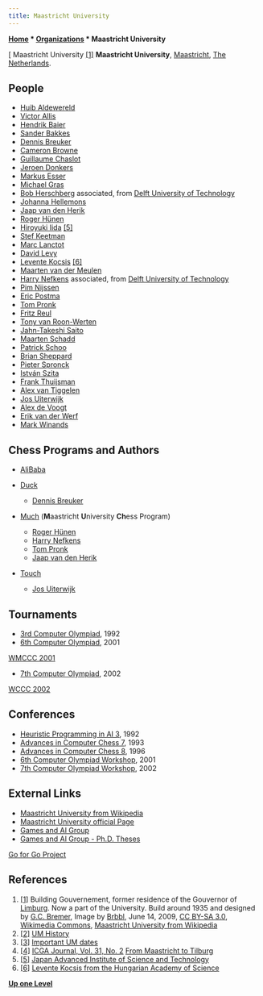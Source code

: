 ```yaml
---
title: Maastricht University
---
```

**[Home](Home "Home") \* [Organizations](Organizations "Organizations") \* Maastricht University**



[ Maastricht University <a id="cite-note-1" href="#cite-ref-1">[1]</a>
**Maastricht University**, [Maastricht](https://en.wikipedia.org/wiki/Maastricht), [The Netherlands](https://en.wikipedia.org/wiki/Netherlands). 



## People


* [Huib Aldewereld](index.php?title=Huib_Aldewereld&action=edit&redlink=1 "Huib Aldewereld (page does not exist)")
* [Victor Allis](Victor_Allis "Victor Allis")
* [Hendrik Baier](Hendrik_Baier "Hendrik Baier")
* [Sander Bakkes](index.php?title=Sander_Bakkes&action=edit&redlink=1 "Sander Bakkes (page does not exist)")
* [Dennis Breuker](Dennis_Breuker "Dennis Breuker")
* [Cameron Browne](Cameron_Browne "Cameron Browne")
* [Guillaume Chaslot](Guillaume_Chaslot "Guillaume Chaslot")
* [Jeroen Donkers](Jeroen_Donkers "Jeroen Donkers")
* [Markus Esser](index.php?title=Markus_Esser&action=edit&redlink=1 "Markus Esser (page does not exist)")
* [Michael Gras](index.php?title=Michael_Gras&action=edit&redlink=1 "Michael Gras (page does not exist)")
* [Bob Herschberg](Bob_Herschberg "Bob Herschberg") associated, from [Delft University of Technology](Delft_University_of_Technology "Delft University of Technology")
* [Johanna Hellemons](Johanna_Hellemons "Johanna Hellemons")
* [Jaap van den Herik](Jaap_van_den_Herik "Jaap van den Herik")
* [Roger Hünen](Roger_H%C3%BCnen "Roger Hünen")
* [Hiroyuki Iida](Hiroyuki_Iida "Hiroyuki Iida") <a id="cite-note-5" href="#cite-ref-5">[5]</a>
* [Stef Keetman](Stef_Keetman "Stef Keetman")
* [Marc Lanctot](Marc_Lanctot "Marc Lanctot")
* [David Levy](David_Levy "David Levy")
* [Levente Kocsis](Levente_Kocsis "Levente Kocsis") <a id="cite-note-6" href="#cite-ref-6">[6]</a>
* [Maarten van der Meulen](Maarten_van_der_Meulen "Maarten van der Meulen")
* [Harry Nefkens](Harry_Nefkens "Harry Nefkens") associated, from [Delft University of Technology](Delft_University_of_Technology "Delft University of Technology")
* [Pim Nijssen](index.php?title=Pim_Nijssen&action=edit&redlink=1 "Pim Nijssen (page does not exist)")
* [Eric Postma](Eric_Postma "Eric Postma")
* [Tom Pronk](Tom_Pronk "Tom Pronk")
* [Fritz Reul](Fritz_Reul "Fritz Reul")
* [Tony van Roon-Werten](Tony_van_Roon-Werten "Tony van Roon-Werten")
* [Jahn-Takeshi Saito](Jahn-Takeshi_Saito "Jahn-Takeshi Saito")
* [Maarten Schadd](index.php?title=Maarten_Schadd&action=edit&redlink=1 "Maarten Schadd (page does not exist)")
* [Patrick Schoo](index.php?title=Patrick_Schoo&action=edit&redlink=1 "Patrick Schoo (page does not exist)")
* [Brian Sheppard](Brian_Sheppard "Brian Sheppard")
* [Pieter Spronck](Pieter_Spronck "Pieter Spronck")
* [István Szita](Istv%C3%A1n_Szita "István Szita")
* [Frank Thuijsman](index.php?title=Frank_Thuijsman&action=edit&redlink=1 "Frank Thuijsman (page does not exist)")
* [Alex van Tiggelen](Alex_van_Tiggelen "Alex van Tiggelen")
* [Jos Uiterwijk](Jos_Uiterwijk "Jos Uiterwijk")
* [Alex de Voogt](Alex_de_Voogt "Alex de Voogt")
* [Erik van der Werf](Erik_van_der_Werf "Erik van der Werf")
* [Mark Winands](Mark_Winands "Mark Winands")


## Chess Programs and Authors


* [AliBaba](AliBaba "AliBaba")
* [Duck](Duck "Duck")
	+ [Dennis Breuker](Dennis_Breuker "Dennis Breuker")


* [Much](Much "Much") (**M**aastricht **U**niversity **Ch**ess Program)
	+ [Roger Hünen](Roger_H%C3%BCnen "Roger Hünen")
	+ [Harry Nefkens](Harry_Nefkens "Harry Nefkens")
	+ [Tom Pronk](Tom_Pronk "Tom Pronk")
	+ [Jaap van den Herik](Jaap_van_den_Herik "Jaap van den Herik")


* [Touch](Touch "Touch")
	+ [Jos Uiterwijk](Jos_Uiterwijk "Jos Uiterwijk")


  




## Tournaments


* [3rd Computer Olympiad](3rd_Computer_Olympiad "3rd Computer Olympiad"), 1992
* [6th Computer Olympiad](6th_Computer_Olympiad "6th Computer Olympiad"), 2001


 [WMCCC 2001](WMCCC_2001 "WMCCC 2001")
* [7th Computer Olympiad](7th_Computer_Olympiad "7th Computer Olympiad"), 2002


 [WCCC 2002](WCCC_2002 "WCCC 2002")
## Conferences


* [Heuristic Programming in AI 3](3rd_Computer_Olympiad#Workshop "3rd Computer Olympiad"), 1992
* [Advances in Computer Chess 7](Advances_in_Computer_Chess_7 "Advances in Computer Chess 7"), 1993
* [Advances in Computer Chess 8](Advances_in_Computer_Chess_8 "Advances in Computer Chess 8"), 1996
* [6th Computer Olympiad Workshop](6th_Computer_Olympiad#Workshop "6th Computer Olympiad"), 2001
* [7th Computer Olympiad Workshop](7th_Computer_Olympiad#Workshop "7th Computer Olympiad"), 2002


## External Links


* [Maastricht University from Wikipedia](https://en.wikipedia.org/wiki/Maastricht_University)
* [Maastricht University official Page](http://www.maastrichtuniversity.nl/)
* [Games and AI Group](https://project.dke.maastrichtuniversity.nl/games/)
* [Games and AI Group - Ph.D. Theses](https://project.dke.maastrichtuniversity.nl/games/listPhD.htm)


 [Go for Go Project](https://project.dke.maastrichtuniversity.nl/games/games_go.htm)
## References


1. <a id="cite-ref-1" href="#cite-note-1">[1]</a> Building Gouvernement, former residence of the Gouvernor of [Limburg](https://en.wikipedia.org/wiki/Limburg_%28Netherlands%29). Now a part of the University. Build around 1935 and designed by [G.C. Bremer](http://en.nai.nl/museum/exhibitions/online/item/_rp_kolom2-1_elementId/1_169764), Image by [Brbbl](https://commons.wikimedia.org/wiki/User:Brbbl), June 14, 2009, [CC BY-SA 3.0](https://creativecommons.org/licenses/by-sa/3.0/deed.en), [Wikimedia Commons](https://en.wikipedia.org/wiki/Wikimedia_Commons), [Maastricht University from Wikipedia](https://en.wikipedia.org/wiki/Maastricht_University)
2. <a id="cite-ref-2" href="#cite-note-2">[2]</a> [UM History](http://www.unimaas.nl/default.asp?template=werkveld.htm&id=03IM3245DVHAD1WX4P30&taal=en)
3. <a id="cite-ref-3" href="#cite-note-3">[3]</a> [Important UM dates](http://www.unimaas.nl/default.asp?template=werkveld.htm&id=V3V152R0XROSXONX5360&taal=en)
4. <a id="cite-ref-4" href="#cite-note-4">[4]</a> [ICGA Journal, Vol. 31, No. 2](ICGA_Journal#31_2 "ICGA Journal") [From Maastricht to Tilburg](http://ticc.uvt.nl/icga/journal/contents/content31-2.htm)
5. <a id="cite-ref-5" href="#cite-note-5">[5]</a> [Japan Advanced Institute of Science and Technology](JAIST "JAIST")
6. <a id="cite-ref-6" href="#cite-note-6">[6]</a> [Levente Kocsis from the Hungarian Academy of Science](http://aurora.mlhci.sztaki.hu/www/index.pl/kocsis)

**[Up one Level](Organizations "Organizations")**







 

